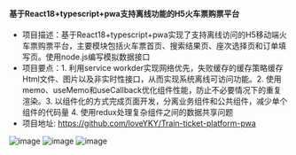 #### 基于React18+typescript+pwa支持离线功能的H5火车票购票平台

- 项目描述：基于React18+typescript+pwa实现了支持离线访问的H5移动端火车票购票平台，主要模块包括火车票首页、搜索结果页、座次选择页和订单填写页。使用node.js编写模拟数据接口
- 项目要点：1. 利用service workder实现网络优先，失败缓存的缓存策略缓存Html文件、图片以及非实时性接口，从而实现系统离线可访问功能。2. 使用memo、useMemo和useCallback优化组件性能，防止不必要情况下的重复渲染。3. 以组件化的方式完成页面开发，分离业务组件和公共组件，减少单个组件的代码量 4. 使用redux处理复杂组件之间的数据共享问题
- 项目地址: https://github.com/loveYKY/Train-ticket-platform-pwa

![image](https://user-images.githubusercontent.com/92415895/209093003-fc01bf46-bd26-4f69-9def-28973e18c07c.png)
![image](https://user-images.githubusercontent.com/92415895/209093026-fe54ec41-b02b-4924-9d03-43dda894665a.png)
![image](https://user-images.githubusercontent.com/92415895/209093057-515dfee8-abae-413d-9889-a8c9d2fd3f35.png)
